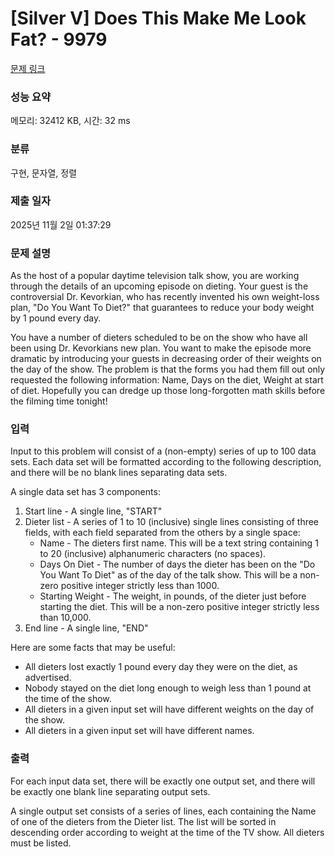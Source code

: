 # [Silver V] Does This Make Me Look Fat? - 9979 

[문제 링크](https://www.acmicpc.net/problem/9979) 

### 성능 요약

메모리: 32412 KB, 시간: 32 ms

### 분류

구현, 문자열, 정렬

### 제출 일자

2025년 11월 2일 01:37:29

### 문제 설명

<p>As the host of a popular daytime television talk show, you are working through the details of an upcoming episode on dieting. Your guest is the controversial Dr. Kevorkian, who has recently invented his own weight-loss plan, "Do You Want To Diet?" that guarantees to reduce your body weight by 1 pound every day.</p>

<p>You have a number of dieters scheduled to be on the show who have all been using Dr. Kevorkians new plan. You want to make the episode more dramatic by introducing your guests in decreasing order of their weights on the day of the show. The problem is that the forms you had them fill out only requested the following information: Name, Days on the diet, Weight at start of diet. Hopefully you can dredge up those long-forgotten math skills before the filming time tonight!</p>

### 입력 

 <p>Input to this problem will consist of a (non-empty) series of up to 100 data sets. Each data set will be formatted according to the following description, and there will be no blank lines separating data sets.</p>

<p>A single data set has 3 components:</p>

<ol>
	<li>Start line - A single line, "START"</li>
	<li>Dieter list - A series of 1 to 10 (inclusive) single lines consisting of three fields, with each field separated from the others by a single space:
	<ul>
		<li>Name - The dieters first name. This will be a text string containing 1 to 20 (inclusive) alphanumeric characters (no spaces).</li>
		<li>Days On Diet - The number of days the dieter has been on the "Do You Want To Diet" as of the day of the talk show. This will be a non-zero positive integer strictly less than 1000.</li>
		<li>Starting Weight - The weight, in pounds, of the dieter just before starting the diet. This will be a non-zero positive integer strictly less than 10,000.</li>
	</ul>
	</li>
	<li>End line - A single line, "END"</li>
</ol>

<p>Here are some facts that may be useful:</p>

<ul>
	<li>All dieters lost exactly 1 pound every day they were on the diet, as advertised.</li>
	<li>Nobody stayed on the diet long enough to weigh less than 1 pound at the time of the show.</li>
	<li>All dieters in a given input set will have different weights on the day of the show.</li>
	<li>All dieters in a given input set will have different names.</li>
</ul>

### 출력 

 <p>For each input data set, there will be exactly one output set, and there will be exactly one blank line separating output sets.</p>

<p>A single output set consists of a series of lines, each containing the Name of one of the dieters from the Dieter list. The list will be sorted in descending order according to weight at the time of the TV show. All dieters must be listed.</p>


